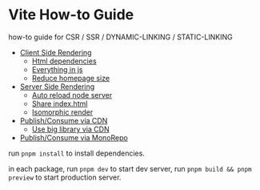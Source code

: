 # Vite How-to Guide

how-to guide for CSR / SSR / DYNAMIC-LINKING / STATIC-LINKING

* [Client Side Rendering](./packages/CSR/)
    * [Html dependencies](./packages/CSR/html-dependencies/)
    * [Everything in js](./packages/CSR/everything-in-js/)
    * [Reduce homepage size](./packages/CSR/reduce-homepage-size/)
* [Server Side Rendering](./packages/SSR/)
    * [Auto reload node server](./packages/SSR/auto-reload-node-server/)
    * [Share index.html](./packages/SSR/share-index-html/)
    * [Isomorphic render](./packages/SSR/isomorphic-render/)
* [Publish/Consume via CDN](./packages/DYNAMIC-LINKING)
    * [Use big library via CDN](./packages/RDL/use-big-library-via-cdn)
* [Publish/Consume via MonoRepo](./packages/STATIC-LINKING)

run `pnpm install` to install dependencies. 

in each package, run `pnpm dev` to start dev server, run `pnpm build && pnpm preview` to start production server.